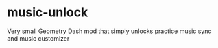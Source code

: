 # music-unlock
Very small Geometry Dash mod that simply unlocks practice music sync and music customizer
